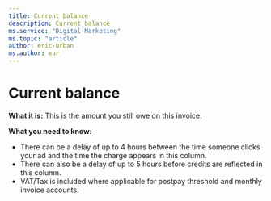 ```yaml
---
title: Current balance
description: Current balance
ms.service: "Digital-Marketing"
ms.topic: "article"
author: eric-urban
ms.author: eur
---
```


# Current balance

**What it is:**  This is the amount you still owe on this invoice.

**What you need to know:**
- There can be a delay of up to 4 hours between the time someone clicks your ad and the time the charge appears in this column.
- There can also be a delay of up to 5 hours before credits are reflected in this column.
- VAT/Tax is included where applicable for postpay threshold and monthly invoice accounts.



